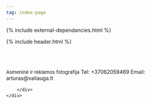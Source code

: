 ```yaml
---
tag: index-page
---
```


<html>
  <head>
    <meta charset="UTF-8">
    <meta name="google" content="notranslate" />  
    <title>{{site.title}}</title>
      {% include external-dependancies.html %}
      <link rel="stylesheet" type="text/css" href="/css/index-page-stylesheet.css">  
<style>
span {  
  cursor: pointer;
  transition: 0.5s
}
#images img { 
  display: none; 
  max-width:100%;
}
#images #original { 
  display: block; 
}
span:hover{
  background:;
  color: white;    
  opacity: 1.0;
  transition: 0.5s
}    
.img-container-1 {
    position: fixed;
    height:100vh;
    z-index:-1;
    opacity:0;
    no-repeat center center fixed;
    background: url() no-repeat center center fixed;
    background-size: cover;
}
.img-container-2 {
    position: fixed;
    height:100vh;
    z-index:-2;
    opacity:0;
    background: url() no-repeat center center fixed;
    background-size: cover;
}

</style>
      
  </head>
<body>
<div class="preload" style="opacity: 0; position: absolute; top: -9999px; left: -9999px;">
    <img src="/assets/index-images/hover_0.jpg" alt="">
    <img src="/assets/index-images/hover_1.jpg" alt="">
    <img src="/assets/index-images/hover_2.jpg" alt="">
    <img src="/assets/index-images/hover_3.jpg" alt="">
    <img src="/assets/index-images/hover_4.jpg" alt="">
</div><!-- /.preload -->    

{% include header.html %}

<div class="container-fluid ">    
    <div class="row">
    <div class="col-xs-12 img-container-1"></div>
    </div>
    <div class="row">
    <div class="col-xs-12 img-container-2"></div>
    </div>
    <div class="row">
        <div class="interactive-text col-xs-11 col-xs-offset-1" style="opacity:0;">
        <span class="int_txt string-1" id="hover_1" style="position: relative;" >"Netikiu fotografijos galia,<br></span>
        <span class="int_txt string-2" id="hover_2"> bet tikiu žmonėmis ir jų aplinkos ženklais,</span>
        <span class="int_txt string-3" id="hover_3"> kurių atvaizdai lieka nuotraukose.</span>
        <span class="int_txt string-4" id="hover_4"> Jaučiuosi viso to dalimi.”</span>
        </div>
    </div>
    <div class="row">
        <div class="info-text col-xs-11 col-xs-offset-1">
            <a style="font-weight:400; font-size:13px;">Asmeninė ir reklamos fotografija</a>
            <a>Tel: +37062059469</a>
            <a>Email: arturas@valiauga.lt</a>
        
        </div>
    </div>
    
    
</div>
<script>
  $(document).ready(function(){
     $('.img-container-2').css('background-image', 'url("/assets/index-images/hover_0.jpg")');
      $('.interactive-text').stop(true,true).delay(650).fadeTo(1500,1);
       $('.img-container-2').stop(true,true).fadeTo(1500,1);
          $('span').hover(hover_on,hover_off);
    });  
    function hover_on(){
    var thisId = $(this).attr('id');          
                 $('.img-container-2').stop(true,true).fadeTo(1000,0);  
                 $('.img-container-1').stop(true,true).css('background-image', 'url("/assets/index-images/' + thisId + '.jpg")');
                 $('.img-container-1').stop(true,true).fadeTo(1000,1);
    }
    function hover_off(){
    $('.img-container-1').stop(true,true).fadeTo(500,0);
                 $('.img-container-2').stop(true,true).fadeTo(500,1);
                  }
    
    
</script>

<script>
</script>    


  </body>